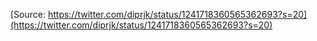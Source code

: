 [Source: https://twitter.com/diprjk/status/1241718360565362693?s=20](https://twitter.com/diprjk/status/1241718360565362693?s=20)